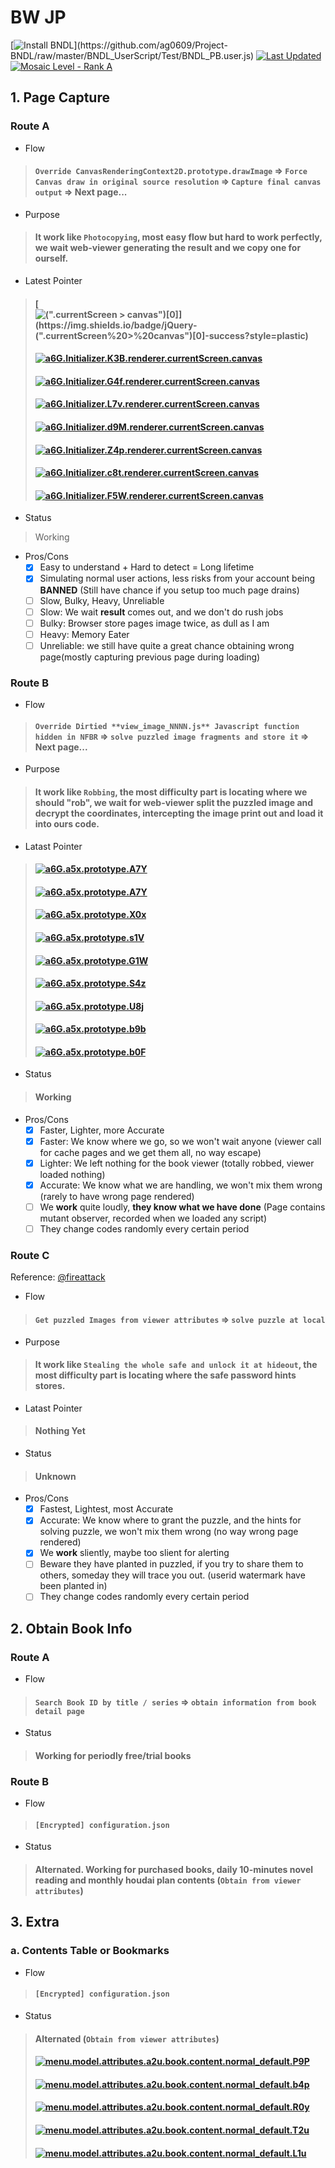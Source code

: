 # BW JP

[![Install BNDL](https://img.shields.io/badge/Install-BNDL%20(Bootstrap%20Ver.)-green?style=plastic)](https://github.com/ag0609/Project-BNDL/raw/master/BNDL_UserScript/Test/BNDL_PB.user.js) [![Last Updated](https://img.shields.io/badge/Lastest%20Version-20230309.0-green?style=plastic)](#) [![Mosaic Level - Rank A](https://img.shields.io/badge/Mosaic%20Level-Rank%20A-critical?style=plastic)](https://www.bilibili.com/read/cv7181895)

## 1. Page Capture

### Route A
- Flow

> #### `Override CanvasRenderingContext2D.prototype.drawImage` => `Force Canvas draw in original source resolution` => `Capture final canvas output` => Next page...

- Purpose

> #### It work like `Photocopying`, most easy flow but hard to work perfectly, we wait web-viewer generating the **result** and we copy one for ourself.

- Latest Pointer

> #### [![$(".currentScreen > canvas")[0]](https://img.shields.io/badge/jQuery-$(".currentScreen%20>%20canvas")[0]-success?style=plastic)](#)
> #### [![a6G.Initializer.K3B.renderer.currentScreen.canvas](https://img.shields.io/badge/viewer__image__2.0.26__2023--11--21.js-N%46%42%52.a6G.Initializer.K3B.renderer.currentScreen.canvas-success?style=plastic)](#)
> #### [![a6G.Initializer.G4f.renderer.currentScreen.canvas](https://img.shields.io/badge/viewer__image__2.0.25__2023--10--06.js-N%46%42%52.a6G.Initializer.G4f.renderer.currentScreen.canvas-inactive?style=plastic)](#)
> #### [![a6G.Initializer.L7v.renderer.currentScreen.canvas](https://img.shields.io/badge/viewer__image__2.0.24__2023--02--22.js-N%46%42%52.a6G.Initializer.L7v.renderer.currentScreen.canvas-inactive?style=plastic)](#)
> #### [![a6G.Initializer.d9M.renderer.currentScreen.canvas](https://img.shields.io/badge/viewer__image__2.0.23__2023--02--15.js-N%46%42%52.a6G.Initializer.d9M.renderer.currentScreen.canvas-inactive?style=plastic)](#)
> #### [![a6G.Initializer.Z4p.renderer.currentScreen.canvas](https://img.shields.io/badge/viewer__image__2.0.20__2021--10--26.js-N%46%42%52.a6G.Initializer.Z4p.renderer.currentScreen.canvas-inactive?style=plastic)](#)
> #### [![a6G.Initializer.c8t.renderer.currentScreen.canvas](https://img.shields.io/badge/viewer__image__2.0.19__2021--09--30.js-N%46%42%52.a6G.Initializer.c8t.renderer.currentScreen.canvas-inactive?style=plastic)](#)
> #### [![a6G.Initializer.F5W.renderer.currentScreen.canvas](https://img.shields.io/badge/viewer__image__2.0.17__2021--03--05.js-N%46%42%52.a6G.Initializer.F5W.renderer.currentScreen.canvas-inactive?style=plastic)](#)

- Status
> Working

- Pros/Cons
  - [x] Easy to understand + Hard to detect = Long lifetime
  - [x] Simulating normal user actions, less risks from your account being **BANNED** (Still have chance if you setup too much page drains)
  - [ ] Slow, Bulky, Heavy, Unreliable
  - [ ] Slow: We wait **result** comes out, and we don't do rush jobs
  - [ ] Bulky: Browser store pages image twice, as dull as I am
  - [ ] Heavy: Memory Eater
  - [ ] Unreliable: we still have quite a great chance obtaining wrong page(mostly capturing previous page during loading)

### Route B
- Flow

> #### `Override Dirtied **view_image_NNNN.js** Javascript function hidden in NFBR` => `solve puzzled image fragments and store it` => Next page...

- Purpose

> #### It work like `Robbing`, the most difficulty part is locating where we should "rob", we wait for web-viewer split the puzzled image and decrypt the coordinates, intercepting the image print out and load it into ours code.

- Latast Pointer

> #### [![a6G.a5x.prototype.A7Y](https://img.shields.io/badge/viewer__image__2.0.26__2023--11--21.js-N%46%42%52.a6G.a5x.prototype.k3o-success?style=plastic)](#)
> #### [![a6G.a5x.prototype.A7Y](https://img.shields.io/badge/viewer__image__2.0.25__2023--10--06.js-N%46%42%52.a6G.a5x.prototype.A7Y-inactive?style=plastic)](#)
> #### [![a6G.a5x.prototype.X0x](https://img.shields.io/badge/viewer__image__2.0.24__2023--02--22.js-N%46%42%52.a6G.a5x.prototype.X0x-inactive?style=plastic)](#)
> #### [![a6G.a5x.prototype.s1V](https://img.shields.io/badge/viewer__image__2.0.23__2023--02--15.js-N%46%42%52.a6G.a5x.prototype.s1V-inactive?style=plastic)](#)
> #### [![a6G.a5x.prototype.G1W](https://img.shields.io/badge/viewer__image__2.0.20__2021--10--26.js-N%46%42%52.a6G.a5x.prototype.G1W-inactive?style=plastic)](#)
> #### [![a6G.a5x.prototype.S4z](https://img.shields.io/badge/viewer__image__2.0.19__2021--09--30.js-N%46%42%52.a6G.a5x.prototype.S4z-inactive?style=plastic)](#)
> #### [![a6G.a5x.prototype.U8j](https://img.shields.io/badge/viewer__image__2.0.17__2021--03--05.js-N%46%42%52.a6G.a5x.prototype.U8j-inactive?style=plastic)](#)
> #### [![a6G.a5x.prototype.b9b](https://img.shields.io/badge/viewer__image__2.0.10__2019--09--18.js-N%46%42%52.a6G.a5x.prototype.b9b-inactive?style=plastic)](#)
> #### [![a6G.a5x.prototype.b0F](https://img.shields.io/badge/viewer__image__v0.1.10__2018--11--15.js-N%46%42%52.a6G.a5x.prototype.b0F-inactive?style=plastic)](#)

- Status

> #### Working

- Pros/Cons
  - [x] Faster, Lighter, more Accurate
  - [x] Faster: We know where we go, so we won't wait anyone (viewer call for cache pages and we get them all, no way escape)
  - [x] Lighter: We left nothing for the book viewer (totally robbed, viewer loaded nothing)
  - [x] Accurate: We know what we are handling, we won't mix them wrong (rarely to have wrong page rendered)
  - [ ] We **work** quite loudly, __they know what we have done__ (Page contains mutant observer, recorded when we loaded any script)
  - [ ] They change codes randomly every certain period

### Route C

Reference: [@fireattack](https://fireattack.wordpress.com/2021/08/27/a-better-way-to-dump-b%6f%6fkwalker/)

- Flow

> #### `Get puzzled Images from viewer attributes` => `solve puzzle at local`

- Purpose

> #### It work like `Stealing the whole safe and unlock it at hideout`, the most difficulty part is locating where the safe password hints stores.

- Latast Pointer

> #### Nothing Yet

- Status

> #### Unknown

- Pros/Cons
  - [x] Fastest, Lightest, most Accurate
  - [x] Accurate: We know where to grant the puzzle, and the hints for solving puzzle, we won't mix them wrong (no way wrong page rendered)
  - [x] We **work** sliently, maybe too slient for alerting
  - [ ] Beware they have planted in puzzled, if you try to share them to others, someday they will trace you out. (userid watermark have been planted in)
  - [ ] They change codes randomly every certain period

## 2. Obtain Book Info

### Route A
- Flow

> #### `Search Book ID by title / series` => `obtain information from book detail page`

- Status

> #### Working for periodly free/trial books

### Route B
- Flow

> #### `[Encrypted] configuration.json`

- Status

> #### Alternated. Working for purchased books, daily 10-minutes novel reading and monthly houdai plan contents (`Obtain from viewer attributes`)

## 3. Extra

### a. Contents Table or Bookmarks
- Flow

> #### `[Encrypted] configuration.json`

- Status

> #### Alternated (`Obtain from viewer attributes`)
> #### [![menu.model.attributes.a2u.book.content.normal_default.P9P](https://img.shields.io/badge/viewer__image__2.0.26__2023--11--21.js-menu.model.attributes.a2u.book.content.normal_default.P9P-success?style=plastic)](#)
> #### [![menu.model.attributes.a2u.book.content.normal_default.b4p](https://img.shields.io/badge/viewer__image__2.0.25__2023--10--06.js-menu.model.attributes.a2u.book.content.normal_default.b4p-inactive?style=plastic)](#)
> #### [![menu.model.attributes.a2u.book.content.normal_default.R0y](https://img.shields.io/badge/viewer__image__2.0.24__2023--02--22.js-menu.model.attributes.a2u.book.content.normal_default.R0y-inactive?style=plastic)](#)
> #### [![menu.model.attributes.a2u.book.content.normal_default.T2u](https://img.shields.io/badge/viewer__image__2.0.23__2023--02--15.js-menu.model.attributes.a2u.book.content.normal_default.T2u-inactive?style=plastic)](#)
> #### [![menu.model.attributes.a2u.book.content.normal_default.L1u](https://img.shields.io/badge/viewer__image__2.0.20__2021--10--26.js-menu.model.attributes.a2u.book.content.normal_default.L1u-inactive?style=plastic)](#)
